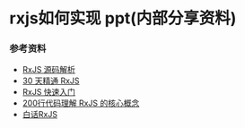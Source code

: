 # rxjs如何实现 ppt(内部分享资料)

### 参考资料
- [RxJS 源码解析](https://zhuanlan.zhihu.com/p/157897829)
- [30 天精通 RxJS](https://github.com/ShaofeiZi/30-days-proficient-in-rxjs/blob/master/30%20%E5%A4%A9%E7%B2%BE%E9%80%9A%20RxJS(22)%EF%BC%9A%20%E4%BB%80%E4%B9%88%E6%98%AF%20Subject%EF%BC%9F.md)
- [RxJS 快速入门](https://zhuanlan.zhihu.com/p/53618435)
- [200行代码理解 RxJS 的核心概念](https://zhuanlan.zhihu.com/p/146795979)
- [白话RxJS](https://zhuanlan.zhihu.com/p/24451002)